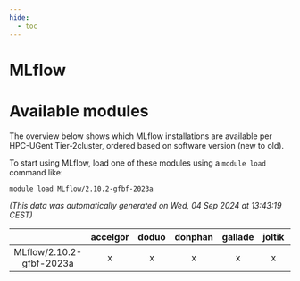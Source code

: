 ```yaml
---
hide:
  - toc
---
```


MLflow
======

# Available modules


The overview below shows which MLflow installations are available per HPC-UGent Tier-2cluster, ordered based on software version (new to old).

To start using MLflow, load one of these modules using a `module load` command like:

```shell
module load MLflow/2.10.2-gfbf-2023a
```

*(This data was automatically generated on Wed, 04 Sep 2024 at 13:43:19 CEST)*  

| |accelgor|doduo|donphan|gallade|joltik|shinx|skitty|
| :---: | :---: | :---: | :---: | :---: | :---: | :---: | :---: |
|MLflow/2.10.2-gfbf-2023a|x|x|x|x|x|-|x|
